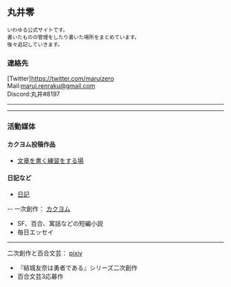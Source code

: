 ## 丸井零
```
いわゆる公式サイトです。
書いたものの管理をしたり書いた場所をまとめています。
後々追記していきます。
```
### 連絡先
[Twitter]https://twitter.com/maruizero  
Mail:marui.renraku@gmail.com  
Discord:丸井#8197  

---
---
### 活動媒体  
#### カクヨム投稿作品  
 - [文章を書く練習をする場](https://github.com/maruizero/kakuyomu-/blob/main/%E6%96%87%E5%AD%97%E3%82%92%E6%9B%B8%E3%81%8F%E7%B7%B4%E7%BF%92%E3%82%92%E3%81%99%E3%82%8B%E5%A0%B4)

#### 日記など
 - [日記](https://github.com/maruizero/es-allgenre/tree/main/03%E6%9B%B8%E3%81%8F%E7%B7%B4%E7%BF%92)


--
一次創作：
[カクヨム](https://kakuyomu.jp/users/marui9)
- SF、百合、寓話などの短編小説
- 毎日エッセイ
---
二次創作と百合文芸：
[pixiv](https://www.pixiv.net/users/6456620)  
- 『結城友奈は勇者である』シリーズ二次創作
- 百合文芸3応募作
<!--
**maruizero/maruizero** is a ✨ _special_ ✨ repository because its `README.md` (this file) appears on your GitHub profile.
Here are some ideas to get you started:
- 🔭 I’m currently working on ...
- 🌱 I’m currently learning ...
- 👯 I’m looking to collaborate on ...
- 🤔 I’m looking for help with ...
- 💬 Ask me about ...
- 📫 How to reach me: ...
- 😄 Pronouns: ...
- ⚡ Fun fact: ...
-->
